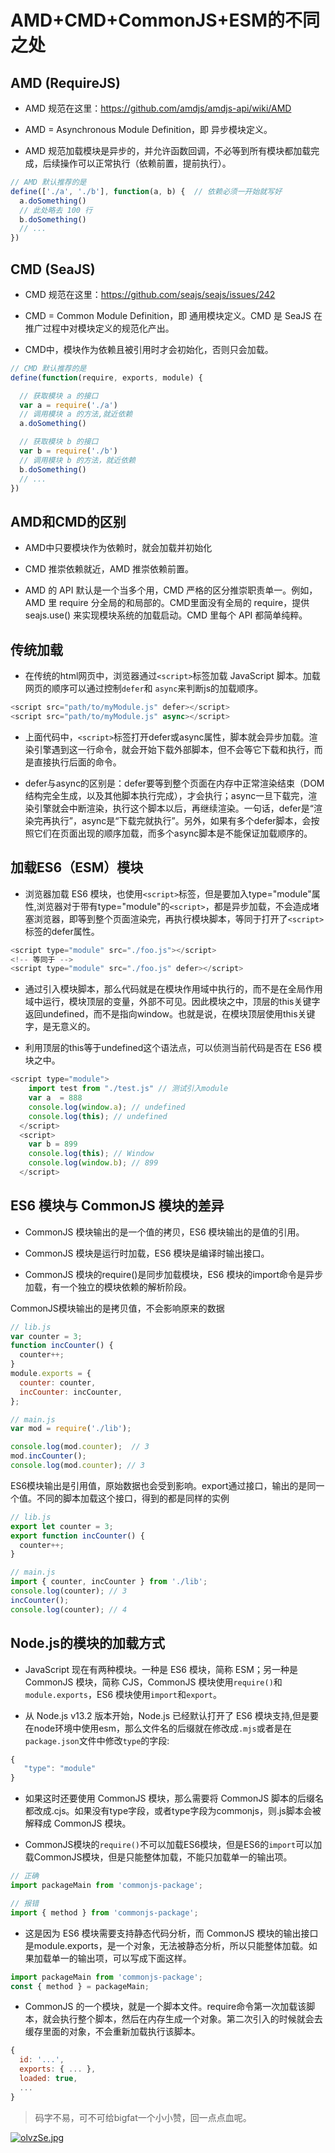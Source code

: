# AMD+CMD+CommonJS+ESM的不同之处

## AMD (RequireJS)

- AMD 规范在这里：<https://github.com/amdjs/amdjs-api/wiki/AMD>

- AMD = Asynchronous Module Definition，即 异步模块定义。

- AMD 规范加载模块是异步的，并允许函数回调，不必等到所有模块都加载完成，后续操作可以正常执行（依赖前置，提前执行）。

```js
// AMD 默认推荐的是
define(['./a', './b'], function(a, b) {  // 依赖必须一开始就写好    
  a.doSomething()
  // 此处略去 100 行
  b.doSomething()    
  // ...
})
```

## CMD (SeaJS)

- CMD 规范在这里：<https://github.com/seajs/seajs/issues/242>

- CMD = Common Module Definition，即 通用模块定义。CMD 是 SeaJS 在推广过程中对模块定义的规范化产出。

- CMD中，模块作为依赖且被引用时才会初始化，否则只会加载。

```js
// CMD 默认推荐的是
define(function(require, exports, module) {   

  // 获取模块 a 的接口
  var a = require('./a') 
  // 调用模块 a 的方法,就近依赖
  a.doSomething()

  // 获取模块 b 的接口
  var b = require('./b')
  // 调用模块 b 的方法，就近依赖
  b.doSomething()
  // ... 
})
```

## AMD和CMD的区别

- AMD中只要模块作为依赖时，就会加载并初始化

- CMD 推崇依赖就近，AMD 推崇依赖前置。

- AMD 的 API 默认是一个当多个用，CMD 严格的区分推崇职责单一。例如，AMD 里 require 分全局的和局部的。CMD里面没有全局的 require，提供 seajs.use() 来实现模块系统的加载启动。CMD 里每个 API 都简单纯粹。

## 传统加载

- 在传统的html网页中，浏览器通过`<script>`标签加载 JavaScript 脚本。加载网页的顺序可以通过控制`defer`和 `async`来判断js的加载顺序。

```js
<script src="path/to/myModule.js" defer></script>
<script src="path/to/myModule.js" async></script>
```

- 上面代码中，`<script>`标签打开defer或async属性，脚本就会异步加载。渲染引擎遇到这一行命令，就会开始下载外部脚本，但不会等它下载和执行，而是直接执行后面的命令。

- defer与async的区别是：defer要等到整个页面在内存中正常渲染结束（DOM 结构完全生成，以及其他脚本执行完成），才会执行；async一旦下载完，渲染引擎就会中断渲染，执行这个脚本以后，再继续渲染。一句话，defer是“渲染完再执行”，async是“下载完就执行”。另外，如果有多个defer脚本，会按照它们在页面出现的顺序加载，而多个async脚本是不能保证加载顺序的。

## 加载ES6（ESM）模块

- 浏览器加载 ES6 模块，也使用`<script>`标签，但是要加入type="module"属性,浏览器对于带有type="module"的`<script>`，都是异步加载，不会造成堵塞浏览器，即等到整个页面渲染完，再执行模块脚本，等同于打开了`<script>`标签的defer属性。

```js
<script type="module" src="./foo.js"></script>
<!-- 等同于 -->
<script type="module" src="./foo.js" defer></script>
```

- 通过引入模块脚本，那么代码就是在模块作用域中执行的，而不是在全局作用域中运行，模块顶层的变量，外部不可见。因此模块之中，顶层的this关键字返回undefined，而不是指向window。也就是说，在模块顶层使用this关键字，是无意义的。

- 利用顶层的this等于undefined这个语法点，可以侦测当前代码是否在 ES6 模块之中。

```js
<script type="module">
    import test from "./test.js" // 测试引入module
    var a  = 888
    console.log(window.a); // undefined
    console.log(this); // undefined
  </script>
  <script>
    var b = 899
    console.log(this); // Window
    console.log(window.b); // 899
  </script>
```

## ES6 模块与 CommonJS 模块的差异

- CommonJS 模块输出的是一个值的拷贝，ES6 模块输出的是值的引用。

- CommonJS 模块是运行时加载，ES6 模块是编译时输出接口。

- CommonJS 模块的require()是同步加载模块，ES6 模块的import命令是异步加载，有一个独立的模块依赖的解析阶段。

CommonJS模块输出的是拷贝值，不会影响原来的数据

```js
// lib.js
var counter = 3;
function incCounter() {
  counter++;
}
module.exports = {
  counter: counter,
  incCounter: incCounter,
};

// main.js
var mod = require('./lib');

console.log(mod.counter);  // 3
mod.incCounter();
console.log(mod.counter); // 3
```

ES6模块输出是引用值，原始数据也会受到影响。export通过接口，输出的是同一个值。不同的脚本加载这个接口，得到的都是同样的实例

```js
// lib.js
export let counter = 3;
export function incCounter() {
  counter++;
}

// main.js
import { counter, incCounter } from './lib';
console.log(counter); // 3
incCounter();
console.log(counter); // 4
```

## Node.js的模块的加载方式

- JavaScript 现在有两种模块。一种是 ES6 模块，简称 ESM；另一种是 CommonJS 模块，简称 CJS，CommonJS 模块使用`require()`和`module.exports`，ES6 模块使用`import`和`export`。

- 从 Node.js v13.2 版本开始，Node.js 已经默认打开了 ES6 模块支持,但是要在node环境中使用esm，那么文件名的后缀就在修改成`.mjs`或者是在`package.json`文件中修改`type`的字段:

```js
{
   "type": "module"
}
```

- 如果这时还要使用 CommonJS 模块，那么需要将 CommonJS 脚本的后缀名都改成.cjs。如果没有type字段，或者type字段为commonjs，则.js脚本会被解释成 CommonJS 模块。

- CommonJS模块的`require()`不可以加载ES6模块，但是ES6的`import`可以加载CommonJS模块，但是只能整体加载，不能只加载单一的输出项。

```js
// 正确
import packageMain from 'commonjs-package';

// 报错
import { method } from 'commonjs-package';
```

- 这是因为 ES6 模块需要支持静态代码分析，而 CommonJS 模块的输出接口是module.exports，是一个对象，无法被静态分析，所以只能整体加载。如果加载单一的输出项，可以写成下面这样。

```js
import packageMain from 'commonjs-package';
const { method } = packageMain;
```

- CommonJS 的一个模块，就是一个脚本文件。require命令第一次加载该脚本，就会执行整个脚本，然后在内存生成一个对象。第二次引入的时候就会去缓存里面的对象，不会重新加载执行该脚本。

```js
{
  id: '...',
  exports: { ... },
  loaded: true,
  ...
}
```

> 码字不易，可不可给bigfat一个小小赞，回一点点血呢。


[![olvzSe.jpg](https://z3.ax1x.com/2021/11/30/olvzSe.jpg)](https://imgtu.com/i/olvzSe)